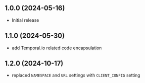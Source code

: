 ## 1.0.0 (2024-05-16)

* Initial release

## 1.1.0 (2024-05-30)

* add Temporal.io related code encapsulation 

## 1.2.0 (2024-10-17)

* replaced `NAMESPACE` and `URL` settings with `CLIENT_CONFIG` setting
